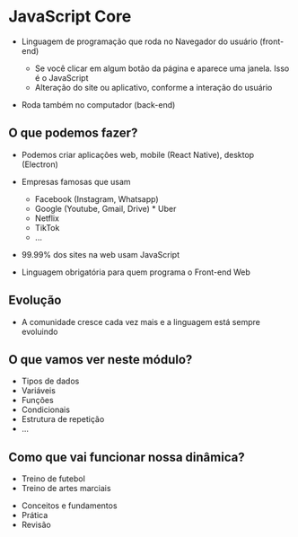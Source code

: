# JavaScript Core

* Linguagem de programação que roda no Navegador do usuário (front-end)
  * Se você clicar em algum botão da página e aparece uma janela. Isso é o JavaScript
  * Alteração do site ou aplicativo, conforme a interação do usuário

* Roda também no computador (back-end)

## O que podemos fazer?

* Podemos criar aplicações web, mobile (React Native), desktop (Electron) 
* Empresas famosas que usam
  * Facebook (Instagram, Whatsapp)
  * Google (Youtube, Gmail, Drive) * Uber
  * Netflix
  * TikTok
  * ...

* 99.99% dos sites na web usam JavaScript
* Linguagem obrigatória para quem programa o Front-end Web

## Evolução

* A comunidade cresce cada vez mais e a linguagem está sempre evoluindo

## O que vamos ver neste módulo?

- Tipos de dados
- Variáveis
- Funções
- Condicionais
- Estrutura de repetição
- ...

## Como que vai funcionar nossa dinâmica?

- Treino de futebol
- Treino de artes marciais

* Conceitos e fundamentos
* Prática
* Revisão
